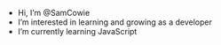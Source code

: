 - Hi, I’m @SamCowie
- I’m interested in learning and growing as a developer
- I’m currently learning JavaScript

<!---
SamCowie/SamCowie is a ✨ special ✨ repository because its `README.md` (this file) appears on your GitHub profile.
You can click the Preview link to take a look at your changes.
--->

